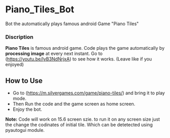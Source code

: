 # Piano_Tiles_Bot
Bot the automatically plays famous android Game "Piano Tiles"

### Discription

**Piano Tiles** is famous android game.
Code plays the game automatically by **processing image** at every next instant.
Go to (https://youtu.be/lyB3NdNrjxA) to see how it works. (Leave like if you enjoyed)

## How to Use

* Go to  (https://m.silvergames.com/game/piano-tiles/) and bring it to play mode.
* Then Run the code and the game screen as home screen.
* Enjoy the bot.

**Note:** Code will work on 15.6 screen szie. to run it on any screen size just the change the codinates of initial tile. Which can be detetected using pyautogui module. 
